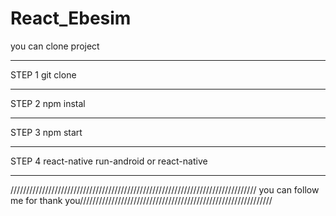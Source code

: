 # React_Ebesim
you can clone project
***************************************************************************************************************************************************************************
STEP 1
git clone
**************************************************************************************************************************************************************************
STEP 2
npm instal
**************************************************************************************************************************************************************************
STEP 3
npm start
**************************************************************************************************************************************************************************
STEP 4
react-native run-android or react-native
**************************************************************************************************************************************************************************
 ////////////////////////////////////////////////////////////////////////////// you can follow me for  thank you/////////////////////////////////////////////////////////////
